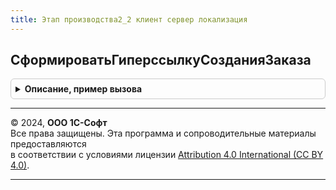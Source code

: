 ```yaml
---
title: Этап производства2_2 клиент сервер локализация
---
```



## СформироватьГиперссылкуСозданияЗаказа
<details style="margin: 1em 0; padding: 0.5em; border: 1px solid #ccc; border-radius: 6px;">

<summary style="font-weight: bold; cursor: pointer;">Описание, пример вызова</summary>

```bsl

// Формирует гиперссылку заказа переработчика
//
// Параметры:
// 	Форма - ФормаКлиентскогоПриложения - форма документа
Процедура СформироватьГиперссылкуСозданияЗаказа(Форма) Экспорт
```

Пример вызова
```bsl
ЭтапПроизводства2_2КлиентСерверЛокализация.СформироватьГиперссылкуСозданияЗаказа(Форма) 
```
</details>

---

© 2024, **ООО 1С-Софт**  
Все права защищены. Эта программа и сопроводительные материалы предоставляются  
в соответствии с условиями лицензии [Attribution 4.0 International (CC BY 4.0)](https://creativecommons.org/licenses/by/4.0/legalcode).

---
